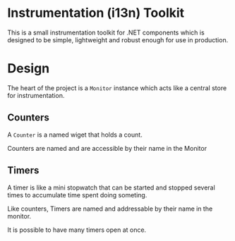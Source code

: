 # Instrumentation (i13n) Toolkit

This is a small instrumentation toolkit for .NET components which is designed to be simple, lightweight and robust enough for use in production.

# Design

The heart of the project is a `Monitor` instance which acts like a central store for instrumentation.

## Counters

A `Counter` is a named wiget that holds a count.

Counters are named and are accessible by their name in the Monitor

## Timers

A timer is like a mini stopwatch that can be started and stopped several times to accumulate time spent doing someting.

Like counters, Timers are named and addressable by their name in the monitor.

It is possible to have many timers open at once.
